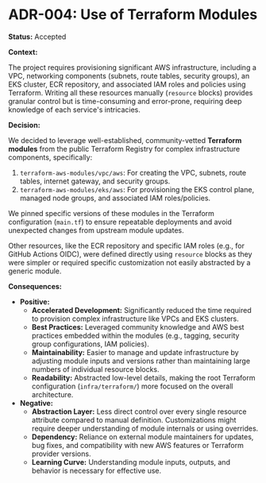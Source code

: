 # ADR-004: Use of Terraform Modules

**Status:** Accepted

**Context:**

The project requires provisioning significant AWS infrastructure, including a VPC, networking components (subnets, route tables, security groups), an EKS cluster, ECR repository, and associated IAM roles and policies using Terraform. Writing all these resources manually (`resource` blocks) provides granular control but is time-consuming and error-prone, requiring deep knowledge of each service's intricacies.

**Decision:**

We decided to leverage well-established, community-vetted **Terraform modules** from the public Terraform Registry for complex infrastructure components, specifically:

1.  `terraform-aws-modules/vpc/aws`: For creating the VPC, subnets, route tables, internet gateway, and security groups.
2.  `terraform-aws-modules/eks/aws`: For provisioning the EKS control plane, managed node groups, and associated IAM roles/policies.

We pinned specific versions of these modules in the Terraform configuration (`main.tf`) to ensure repeatable deployments and avoid unexpected changes from upstream module updates.

Other resources, like the ECR repository and specific IAM roles (e.g., for GitHub Actions OIDC), were defined directly using `resource` blocks as they were simpler or required specific customization not easily abstracted by a generic module.

**Consequences:**

*   **Positive:**
    *   **Accelerated Development:** Significantly reduced the time required to provision complex infrastructure like VPCs and EKS clusters.
    *   **Best Practices:** Leveraged community knowledge and AWS best practices embedded within the modules (e.g., tagging, security group configurations, IAM policies).
    *   **Maintainability:** Easier to manage and update infrastructure by adjusting module inputs and versions rather than maintaining large numbers of individual resource blocks.
    *   **Readability:** Abstracted low-level details, making the root Terraform configuration (`infra/terraform/`) more focused on the overall architecture.
*   **Negative:**
    *   **Abstraction Layer:** Less direct control over every single resource attribute compared to manual definition. Customizations might require deeper understanding of module internals or using overrides.
    *   **Dependency:** Reliance on external module maintainers for updates, bug fixes, and compatibility with new AWS features or Terraform provider versions.
    *   **Learning Curve:** Understanding module inputs, outputs, and behavior is necessary for effective use.
